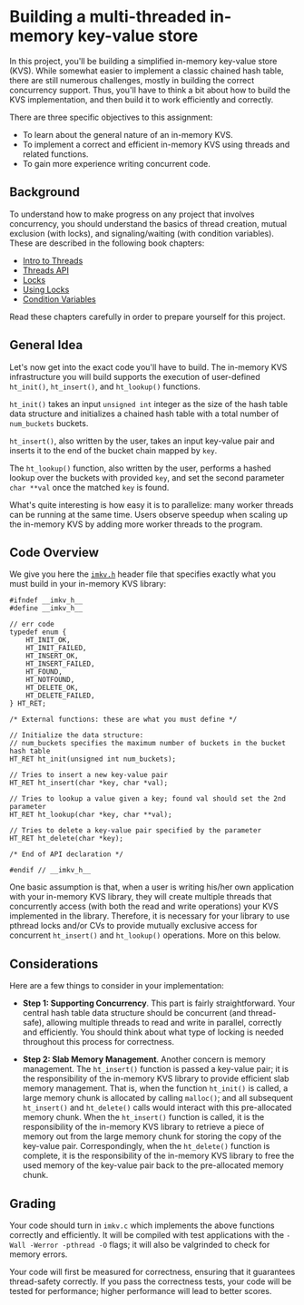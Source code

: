 # Building a multi-threaded in-memory key-value store

In this project, you'll be building a simplified in-memory key-value store (KVS). While somewhat easier to implement a classic chained hash table, there are still numerous challenges, mostly in building the correct concurrency support. Thus, you'll have to think a bit about how to build the KVS implementation, and then build it to work efficiently and correctly.

There are three specific objectives to this assignment:

- To learn about the general nature of an in-memory KVS.
- To implement a correct and efficient in-memory KVS using threads and related functions.
- To gain more experience writing concurrent code.

## Background

To understand how to make progress on any project that involves concurrency, you should understand the basics of thread creation, mutual exclusion (with locks), and signaling/waiting (with condition variables). These are described in the following book chapters:

- [Intro to Threads](http://pages.cs.wisc.edu/~remzi/OSTEP/threads-intro.pdf)
- [Threads API](http://pages.cs.wisc.edu/~remzi/OSTEP/threads-api.pdf)
- [Locks](http://pages.cs.wisc.edu/~remzi/OSTEP/threads-locks.pdf)
- [Using Locks](http://pages.cs.wisc.edu/~remzi/OSTEP/threads-locks-usage.pdf)
- [Condition Variables](http://pages.cs.wisc.edu/~remzi/OSTEP/threads-cv.pdf)

Read these chapters carefully in order to prepare yourself for this project.

## General Idea

Let's now get into the exact code you'll have to build. The in-memory KVS infrastructure you will build supports the execution of user-defined `ht_init()`, `ht_insert()`, and `ht_lookup()` functions.

`ht_init()` takes an input `unsigned int` integer as the size of the hash table data structure and initializes a chained hash table with a total number of  `num_buckets` buckets.

`ht_insert()`, also written by the user, takes an input key-value pair and inserts it to the end of the bucket chain mapped by `key`.  

The `ht_lookup()` function, also written by the user, performs a hashed lookup over the buckets with provided `key`, and set the second parameter `char **val` once the matched `key` is found.

What's quite interesting is how easy it is to parallelize: many worker threads can be running at the same time. Users observe speedup when scaling up the in-memory KVS by adding more worker threads to the program.

## Code Overview

We give you here the
[`imkv.h`](https://github.com/tddg/os-programming-assignments/blob/master/imkv.h)
header file that specifies exactly what you must build in your in-memory KVS library:

```
#ifndef __imkv_h__
#define __imkv_h__

// err code
typedef enum {
	HT_INIT_OK,
	HT_INIT_FAILED,
	HT_INSERT_OK,
	HT_INSERT_FAILED,
	HT_FOUND,
	HT_NOTFOUND,
	HT_DELETE_OK,
	HT_DELETE_FAILED,
} HT_RET;

/* External functions: these are what you must define */

// Initialize the data structure:
// num_buckets specifies the maximum number of buckets in the bucket hash table
HT_RET ht_init(unsigned int num_buckets);

// Tries to insert a new key-value pair
HT_RET ht_insert(char *key, char *val);

// Tries to lookup a value given a key; found val should set the 2nd parameter
HT_RET ht_lookup(char *key, char **val);

// Tries to delete a key-value pair specified by the parameter
HT_RET ht_delete(char *key);

/* End of API declaration */

#endif // __imkv_h__
```

One basic assumption is that, when a user is writing his/her own application with your in-memory KVS library, they will create multiple threads that concurrently access (with both the read and write operations) your KVS implemented in the library. Therefore, it is necessary for your library to use pthread locks and/or CVs to provide mutually exclusive access for concurrent `ht_insert()` and `ht_lookup()` operations. More on this below.

## Considerations

Here are a few things to consider in your implementation:

- **Step 1: Supporting Concurrency**. This part is fairly straightforward. Your central hash table data structure should be concurrent (and thread-safe), allowing multiple threads to read and write in parallel, correctly and efficiently. You should think about what type of locking is needed throughout this process for correctness.

- **Step 2: Slab Memory Management**. Another concern is memory management. The `ht_insert()` function is passed a key-value pair; it is the responsibility of the in-memory KVS library to provide efficient slab memory management. That is, when the function `ht_init()` is called, a large memory chunk is allocated by calling `malloc()`; and all subsequent `ht_insert()` and `ht_delete()` calls would interact with this pre-allocated memory chunk. When the `ht_insert()` function is called, it is the responsibility of the in-memory KVS library to retrieve a piece of memory out from the large memory chunk for storing the copy of the key-value pair. Correspondingly, when the `ht_delete()` function is complete, it is the responsibility of the in-memory KVS library to free the used memory of the key-value pair back to the pre-allocated memory chunk. 

## Grading

Your code should turn in `imkv.c` which implements the above functions correctly and efficiently. It will be compiled with test applications with the `-Wall -Werror -pthread -O` flags; it will also be valgrinded to check for memory errors.

Your code will first be measured for correctness, ensuring that it guarantees thread-safety correctly. If you pass the correctness tests, your code will be tested for performance; higher performance will lead to better scores.





